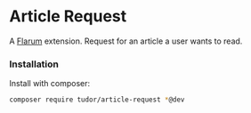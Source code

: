 # Article Request

A [Flarum](http://flarum.org) extension. Request for an article a user wants to read.

### Installation

Install with composer:

```sh
composer require tudor/article-request *@dev
```
